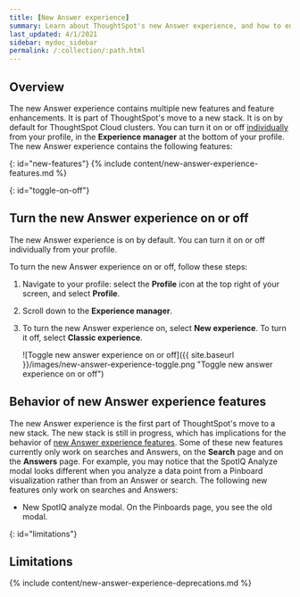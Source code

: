 ```yaml
---
title: [New Answer experience]
summary: Learn about ThoughtSpot's new Answer experience, and how to enable it.
last_updated: 4/1/2021
sidebar: mydoc_sidebar
permalink: /:collection/:path.html
---
```


## Overview

The new Answer experience contains multiple new features and feature enhancements. It is part of ThoughtSpot's move to a new stack. It is on by default for ThoughtSpot Cloud clusters. You can turn it on or off [individually](#toggle-on-off) from your profile, in the **Experience manager** at the bottom of your profile. The new Answer experience contains the following features:

{: id="new-features"}
{% include content/new-answer-experience-features.md %}

{: id="toggle-on-off"}
## Turn the new Answer experience on or off
The new Answer experience is on by default. You can turn it on or off individually from your profile.

To turn the new Answer experience on or off, follow these steps:

1. Navigate to your profile: select the **Profile** icon at the top right of your screen, and select **Profile**.

2. Scroll down to the **Experience manager**.

3. To turn the new Answer experience on, select **New experience**. To turn it off, select **Classic experience**.

    ![Toggle new answer experience on or off]({{ site.baseurl }}/images/new-answer-experience-toggle.png "Toggle new answer experience on or off")

## Behavior of new Answer experience features
The new Answer experience is the first part of ThoughtSpot's move to a new stack. The new stack is still in progress, which has implications for the behavior of [new Answer experience features](#new-features). Some of these new features currently only work on searches and Answers, on the **Search** page and on the **Answers** page. For example, you may notice that the SpotIQ Analyze modal looks different when you analyze a data point from a Pinboard visualization rather than from an Answer or search. The following new features only work on searches and Answers:

- New SpotIQ analyze modal. On the Pinboards page, you see the old modal.

{: id="limitations"}
## Limitations
{% include content/new-answer-experience-deprecations.md %}
